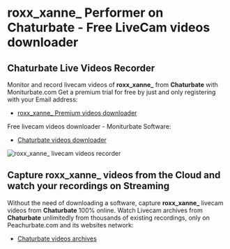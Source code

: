 # roxx_xanne_ Performer on Chaturbate - Free LiveCam videos downloader

## Chaturbate Live Videos Recorder

Monitor and record livecam videos of **roxx_xanne_** from **Chaturbate** with Moniturbate.com
Get a premium trial for free by just and only registering with your Email address:
* [roxx_xanne_ Premium videos downloader](https://moniturbate.com/request-demo-licence-key.html)

Free livecam videos downloader - Moniturbate Software:
* [Chaturbate videos downloader](https://moniturbate.com/moniturbate-download-software.html)

![roxx_xanne_ livecam videos recorder](https://peachurnet.com/templates/moniturbate-software.png)


## Capture roxx_xanne_ videos from the Cloud and watch your recordings on Streaming

Without the need of downloading a software, capture **roxx_xanne_** livecam videos from **Chaturbate** 100% online.
Watch Livecam archives from **Chaturbate** unlimitedly from thousands of existing recordings, only on Peachurbate.com and its websites network:
* [Chaturbate videos archives](https://peachurnet.com/)